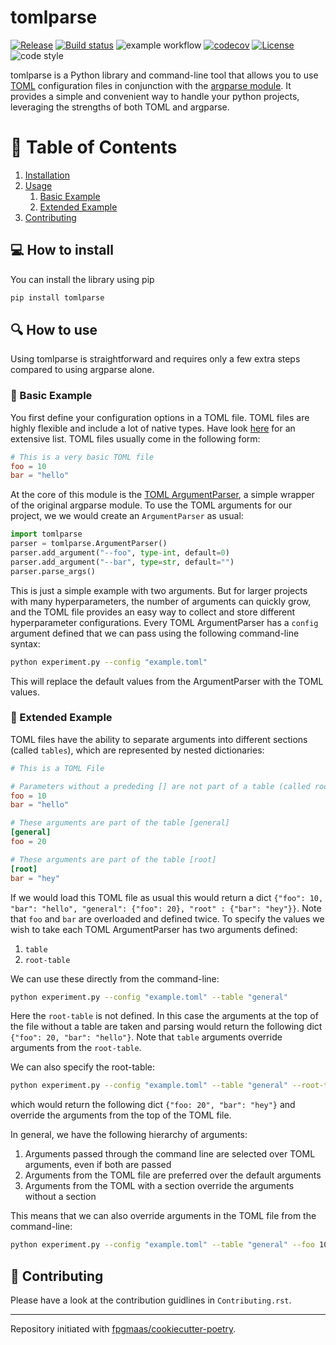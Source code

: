 # tomlparse

[![Release](https://img.shields.io/github/v/release/florianmahner/tomlparse)](https://img.shields.io/github/v/release/florianmahner/tomlparse)
[![Build status](https://img.shields.io/github/actions/workflow/status/florianmahner/tomlparse/main.yml?branch=main)](https://github.com/florianmahner/toml-argparse/actions/workflows/main.yml?query=branch%3Amain)
![example workflow](https://github.com/florianmahner/tomlparse/actions/workflows/main.yml/badge.svg)
[![codecov](https://codecov.io/gh/florianmahner/tomlparse/branch/main/graph/badge.svg)](https://codecov.io/gh/florianmahner/tomlparse)
[![License](https://img.shields.io/github/license/florianmahner/tomlparse)](https://img.shields.io/github/license/florianmahner/tomlparse)
![code style](https://img.shields.io/badge/code%20style-black-black)


tomlparse is a Python library and command-line tool that allows you to use [TOML](https://toml.io/en/) configuration files in conjunction with the [argparse module](https://docs.python.org/3/library/argparse.html). It provides a simple and convenient way to handle your python projects, leveraging the strengths of both TOML and argparse.


# :notebook_with_decorative_cover: Table of Contents
1. [Installation](#installation)
2. [Usage](#usage)
    1. [Basic Example](#basic-example)
    2. [Extended Example](#extended-example)
5. [Contributing](#contributing)


## :computer: How to install

You can install the library using pip

```bash
pip install tomlparse
```


## :mag: How to use

Using tomlparse is straightforward and requires only a few extra steps compared to using argparse alone.

### :snake: Basic Example

You first define your configuration options in a TOML file. TOML files are highly flexible and include a lot of native types. Have look [here](https://toml.io/en/v1.0.0) for an extensive list.  TOML files usually come in the following form:

```toml
# This is a very basic TOML file
foo = 10
bar = "hello"
```

At the core of this module is the  [TOML ArgumentParser](https://github.com/florianmahner/toml-argparse/blob/main/tomlparse/argparse.py), a simple wrapper of the original argparse module. To use the TOML arguments for our project, we we would create an `ArgumentParser` as usual:

```python
import tomlparse
parser = tomlparse.ArgumentParser()
parser.add_argument("--foo", type-int, default=0)
parser.add_argument("--bar", type=str, default="")
parser.parse_args()
```

This is just a simple example with two arguments. But for larger projects with many hyperparameters, the number of arguments can quickly grow, and the TOML file provides an easy way to collect and store different hyperparameter configurations. Every TOML ArgumentParser has a `config` argument defined that we can pass using the following command-line syntax:

```bash
python experiment.py --config "example.toml"
```

This will replace the default values from the ArgumentParser with the TOML values.

### :snake: Extended Example

TOML files have the ability to separate arguments into different sections (called `tables`), which are represented by nested dictionaries:

```toml
# This is a TOML File

# Parameters without a prededing [] are not part of a table (called root-table)
foo = 10
bar = "hello"

# These arguments are part of the table [general]
[general]
foo = 20

# These arguments are part of the table [root]
[root]
bar = "hey"
```

If we would load this TOML file as usual this would return a dict `{"foo": 10, "bar": "hello", "general": {"foo": 20}, "root" : {"bar": "hey"}}`. Note that `foo` and `bar` are overloaded and defined twice. To specify the values we wish to take each TOML ArgumentParser has two arguments defined:

1. `table`
2. `root-table`

We can use these directly from the command-line:

```bash
python experiment.py --config "example.toml" --table "general"
```

Here the `root-table` is not defined. In this case the arguments at the top of the file without a table are taken and parsing would return the following dict `{"foo": 20, "bar": "hello"}`. Note that `table` arguments override arguments from the `root-table`. 

We can also specify the root-table:

```bash
python experiment.py --config "example.toml" --table "general" --root-table "root"
```

which would return the following dict `{"foo: 20", "bar": "hey"}` and override the arguments from the top of the TOML file.

In general, we have the following hierarchy of arguments:
1. Arguments passed through the command line are selected over TOML
           arguments, even if both are passed
2. Arguments from the TOML file are preferred over the default arguments
3. Arguments from the TOML with a section override the arguments without a section

This means that we can also override arguments in the TOML file from the command-line:

```bash
python experiment.py --config "example.toml" --table "general" --foo 100
```


## :blossom: Contributing

Please have a look at the contribution guidlines in `Contributing.rst`.

---
Repository initiated with [fpgmaas/cookiecutter-poetry](https://github.com/fpgmaas/cookiecutter-poetry).